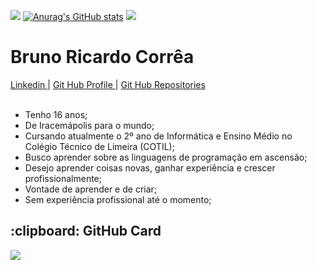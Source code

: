 <!--
**brunorcorrea/brunorcorrea** is a ✨ _special_ ✨ repository because its `README.md` (this file) appears on your GitHub profile.-->
![](https://komarev.com/ghpvc/?username=brunorcorrea&color=blue&style=plastic)
[![Anurag's GitHub stats](https://github-readme-stats.vercel.app/api?username=brunorcorrea)](https://github.com/anuraghazra/github-readme-stats)
![](https://hit.yhype.me/github/profile?user_id=60991787)

<h1> Bruno Ricardo Corrêa</h1> <div> <a href="https://www.linkedin.com/in/bruno-ricardo-corrêa-67b0351b1"> Linkedin </a>  | <a href="https://github.com/Bruno-R-Correa"> Git Hub Profile </a>  | <a href="https://github.com/Bruno-R-Correa?tab=repositories"> Git Hub Repositories </a> </div> <br> <ul> <li> Tenho 16 anos; </li> <li> De Iracemápolis para o mundo; </li> <li> Cursando atualmente o 2º ano de Informática e Ensino Médio no Colégio Técnico de Limeira (COTIL); </li> <li> Busco aprender sobre as linguagens de programação em ascensão; </li> <li> Desejo aprender coisas novas, ganhar experiência e crescer profissionalmente; </li> <li> Vontade de aprender e de criar; </li> <li> Sem experiência profissional até o momento; </li></ul>

<h2>:clipboard: GitHub Card</h2>
<a href="https://github.com/Bruno-R-Correa">
  <img src="https://github-readme-stats.vercel.app/api?username=brunorcorrea&show_icons=true&title_color=fff&icon_color=79ff97&text_color=9f9f9f&bg_color=151515">
</a>


<!--
Here are some ideas to get you started:

- 🔭 I’m currently working on ...
- 🌱 I’m currently learning ...
- 👯 I’m looking to collaborate on ...
- 🤔 I’m looking for help with ...
- 💬 Ask me about ...
- 📫 How to reach me: ...
- 😄 Pronouns: ...
- ⚡ Fun fact: ...
-->

